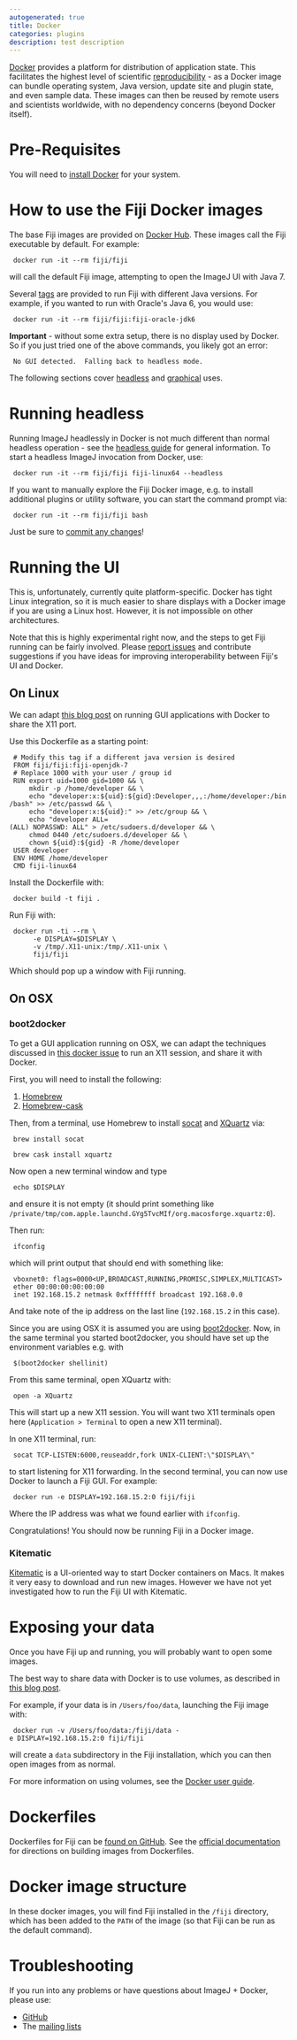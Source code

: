 ```yaml
---
autogenerated: true
title: Docker
categories: plugins
description: test description
---
```


[Docker](https://www.docker.com/whatisdocker/) provides a platform for distribution of application state. This facilitates the highest level of scientific [reproducibility](/Architecture#Reproducible_builds) - as a Docker image can bundle operating system, Java version, update site and plugin state, and even sample data. These images can then be reused by remote users and scientists worldwide, with no dependency concerns (beyond Docker itself).

Pre-Requisites
==============

You will need to [install Docker](https://docs.docker.com/installation/#installation) for your system.

How to use the Fiji Docker images
=================================

The base Fiji images are provided on [Docker Hub](https://registry.hub.docker.com/u/fiji/fiji/). These images call the Fiji executable by default. For example:

` docker run -it --rm fiji/fiji`

will call the default Fiji image, attempting to open the ImageJ UI with Java 7.

Several [tags](https://registry.hub.docker.com/u/fiji/fiji/tags/manage/) are provided to run Fiji with different Java versions. For example, if you wanted to run with Oracle's Java 6, you would use:

` docker run -it --rm fiji/fiji:fiji-oracle-jdk6`

**Important** - without some extra setup, there is no display used by Docker. So if you just tried one of the above commands, you likely got an error:

` No GUI detected.  Falling back to headless mode.`

The following sections cover [headless](#Running_headless "wikilink") and [graphical](#Running_the_UI "wikilink") uses.

Running headless
================

Running ImageJ headlessly in Docker is not much different than normal headless operation - see the [headless guide](Headless) for general information. To start a headless ImageJ invocation from Docker, use:

` docker run -it --rm fiji/fiji fiji-linux64 --headless`

If you want to manually explore the Fiji Docker image, e.g. to install additional plugins or utility software, you can start the command prompt via:

` docker run -it --rm fiji/fiji bash`

Just be sure to [commit any changes](https://docs.docker.com/userguide/dockerimages/#updating-and-committing-an-image)!

Running the UI
==============

This is, unfortunately, currently quite platform-specific. Docker has tight Linux integration, so it is much easier to share displays with a Docker image if you are using a Linux host. However, it is not impossible on other architectures.

Note that this is highly experimental right now, and the steps to get Fiji running can be fairly involved. Please [report issues](https://github.com/fiji/dockerfiles/issues) and contribute suggestions if you have ideas for improving interoperability between Fiji's UI and Docker.

On Linux
--------

We can adapt [this blog post](http://fabiorehm.com/blog/2014/09/11/running-gui-apps-with-docker/) on running GUI applications with Docker to share the X11 port.

Use this Dockerfile as a starting point:

` # Modify this tag if a different java version is desired`  
` FROM fiji/fiji:fiji-openjdk-7`  
` # Replace 1000 with your user / group id`  
` RUN export uid=1000 gid=1000 && \`  
`     mkdir -p /home/developer && \`  
`     echo "developer:x:${uid}:${gid}:Developer,,,:/home/developer:/bin/bash" >> /etc/passwd && \`  
`     echo "developer:x:${uid}:" >> /etc/group && \`  
`     echo "developer ALL=(ALL) NOPASSWD: ALL" > /etc/sudoers.d/developer && \`  
`     chmod 0440 /etc/sudoers.d/developer && \`  
`     chown ${uid}:${gid} -R /home/developer`  
` USER developer`  
` ENV HOME /home/developer`  
` CMD fiji-linux64`

Install the Dockerfile with:

` docker build -t fiji .`

Run Fiji with:

` docker run -ti --rm \`  
`      -e DISPLAY=$DISPLAY \`  
`      -v /tmp/.X11-unix:/tmp/.X11-unix \`  
`      fiji/fiji`

Which should pop up a window with Fiji running.

On OSX
------

### boot2docker

To get a GUI application running on OSX, we can adapt the techniques discussed in [this docker issue](https://github.com/docker/docker/issues/8710) to run an X11 session, and share it with Docker.

First, you will need to install the following:

1.  [Homebrew](http://brew.sh/)
2.  [Homebrew-cask](https://github.com/caskroom/homebrew-cask)

Then, from a terminal, use Homebrew to install [socat](http://www.cyberciti.biz/faq/linux-unix-tcp-port-forwarding/) and [XQuartz](http://xquartz.macosforge.org/landing/) via:

` brew install socat`

` brew cask install xquartz`

Now open a new terminal window and type

` echo $DISPLAY`

and ensure it is not empty (it should print something like `/private/tmp/com.apple.launchd.GYg5TvcMIf/org.macosforge.xquartz:0`).

Then run:

` ifconfig`

which will print output that should end with something like:

` vboxnet0: flags=0000<UP,BROADCAST,RUNNING,PROMISC,SIMPLEX,MULTICAST>`  
` ether 00:00:00:00:00:00`  
` inet 192.168.15.2 netmask 0xffffffff broadcast 192.168.0.0`

And take note of the ip address on the last line (`192.168.15.2` in this case).

Since you are using OSX it is assumed you are using [boot2docker](http://boot2docker.io/). Now, in the same terminal you started boot2docker, you should have set up the environment variables e.g. with

` $(boot2docker shellinit)`

From this same terminal, open XQuartz with:

` open -a XQuartz`

This will start up a new X11 session. You will want two X11 terminals open here (`Application > Terminal` to open a new X11 terminal).

In one X11 terminal, run:

` socat TCP-LISTEN:6000,reuseaddr,fork UNIX-CLIENT:\"$DISPLAY\"`

to start listening for X11 forwarding. In the second terminal, you can now use Docker to launch a Fiji GUI. For example:

` docker run -e DISPLAY=192.168.15.2:0 fiji/fiji`

Where the IP address was what we found earlier with `ifconfig`.

Congratulations! You should now be running Fiji in a Docker image.

### Kitematic

[Kitematic](https://kitematic.com/) is a UI-oriented way to start Docker containers on Macs. It makes it very easy to download and run new images. However we have not yet investigated how to run the Fiji UI with Kitematic.

Exposing your data
==================

Once you have Fiji up and running, you will probably want to open some images.

The best way to share data with Docker is to use volumes, as described in [this blog post](http://haven.nightlyart.com/fiji-is-now-available-on-docker-hub/).

For example, if your data is in `/Users/foo/data`, launching the Fiji image with:

` docker run -v /Users/foo/data:/fiji/data -e DISPLAY=192.168.15.2:0 fiji/fiji`

will create a `data` subdirectory in the Fiji installation, which you can then open images from as normal.

For more information on using volumes, see the [Docker user guide](https://docs.docker.com/userguide/dockervolumes/).

Dockerfiles
===========

Dockerfiles for Fiji can be [found on GitHub](https://github.com/fiji/dockerfiles). See the [official documentation](https://docs.docker.com/reference/builder/) for directions on building images from Dockerfiles.

Docker image structure
======================

In these docker images, you will find Fiji installed in the `/fiji` directory, which has been added to the `PATH` of the image (so that Fiji can be run as the default command).

Troubleshooting
===============

If you run into any problems or have questions about ImageJ + Docker, please use:

-   [GitHub](https://github.com/fiji/dockerfiles/issues)
-   The [mailing lists](Mailing_Lists)
